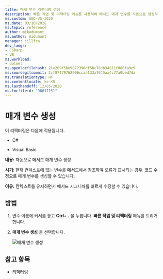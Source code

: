 ```yaml
---
title: 매개 변수 리팩터링 생성
description: 빠른 작업 및 리팩터링 메뉴를 사용하여 메서드 매개 변수를 자동으로 생성하는 방법을 알아봅니다.
ms.custom: SEO-VS-2020
ms.date: 03/10/2020
ms.topic: reference
author: mikadumont
ms.author: midumont
manager: jillfra
dev_langs:
- CSharp
- VB
ms.workload:
- dotnet
ms.openlocfilehash: 21e209f5be9072390df58e78db34811f886fa9c5
ms.sourcegitcommit: 2cf87f79762906ccaa133a7645aa4c77a0bed7da
ms.translationtype: HT
ms.contentlocale: ko-KR
ms.lasthandoff: 12/05/2020
ms.locfileid: "96617151"
---
```

# <a name="generate-parameter"></a>매개 변수 생성

이 리팩터링은 다음에 적용됩니다.

- C#

- Visual Basic

**내용:** 자동으로 메서드 매개 변수 생성

**시기:** 현재 컨텍스트에 없는 변수를 메서드에서 참조하여 오류가 표시되는 경우. 코드 수정으로 매개 변수를 생성할 수 있습니다. 

**이유:** 컨텍스트를 유지하면서 메서드 시그니처를 빠르게 수정할 수 있습니다.

## <a name="how-to"></a>방법

1. 변수 이름에 커서를 놓고 **Ctrl**+ **.** 을 누릅니다. **빠른 작업 및 리팩터링** 메뉴를 트리거합니다.
1. **매개 변수 생성** 을 선택합니다.

   ![매개 변수 생성](media/generate-parameter.png) 

## <a name="see-also"></a>참고 항목

- [리팩터링](../refactoring-in-visual-studio.md)
